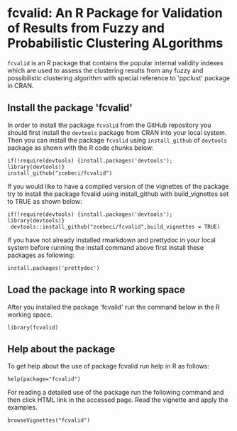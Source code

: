# fcvalid: An R Package for Validation of Results from Fuzzy and Probabilistic Clustering ALgorithms

`fcvalid` is an R package that contains the popular internal validity indexes which are used to assess the clustering results from any fuzzy and possibilistic clustering algorithm with special reference to 'ppclust' package in CRAN.

## Install the package 'fcvalid'
In order to install the package `fcvalid` from the GitHub repository you should first install the `devtools` package from CRAN into your local system. Then you can install the package  `fcvalid` using `install_github` of `devtools` package as shown with the R code chunks below:

```{r}
if(!require(devtools) {install.packages('devtools'); library(devtools)}
install_github("zcebeci/fcvalid")
```
If you would like to have a compiled version of the vignettes of the package try to install the package fcvalid using install_github with build_vignettes set to TRUE as shown below:

```{r}
if(!require(devtools) {install.packages('devtools'); library(devtools)}
 devtools::install_github("zcebeci/fcvalid",build_vignettes = TRUE)
```
If you have not already installed rmarkdown and prettydoc in your local system before running the install command above first install these packages as following:

 ```{r}
install.packages('prettydoc')
```

## Load the package into R working space
After you installed the package 'fcvalid' run the command below in the R working space.

```{r}
library(fcvalid)
```

## Help about the package
To get help about the use of package fcvalid run help in R as follows:

```{r}
help(package="fcvalid")
```
For reading a detailed use of the package run the following command and then click HTML link in the accessed page. Read the vignette and apply the examples.

```{r}
browseVignettes("fcvalid")
```

 
